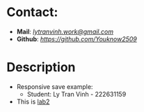 # Contact:
- **Mail**: *lytranvinh.work@gmail.com*
- **Github**: *https://github.com/Youknow2509*

# Description
- Responsive save example:
    + Student: Ly Tran Vinh - 222631159
- This is [lab2](https://drive.google.com/drive/folders/1OgKTA-QHvqH9YxsCD-gnzDaihNv7E45M) 